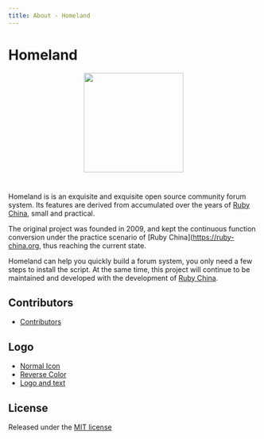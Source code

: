 ```yaml
---
title: About - Homeland
---
```


# Homeland

<div style="text-align:center; margin-bottom: 40px;">
  <img src="/images/icon.svg" style="width: 200px; max-width: 50%;" />
</div>

Homeland is is an exquisite and exquisite open source community forum system. Its features are derived from accumulated over the years of [Ruby China](https://ruby-china.org), small and practical.

The original project was founded in 2009, and kept the continuous function conversion under the practice scenario of [Ruby China](https://ruby-china.org, thus reaching the current state.

Homeland can help you quickly build a forum system, you only need a few steps to install the script. At the same time, this project will continue to be maintained and developed with the development of [Ruby China](https://ruby-china.org).

## Contributors

- [Contributors](https://github.com/ruby-china/homeland/contributors)

## Logo

- <a href="/images/icon.svg">Normal Icon</a>
- <a href="/images/icon-reverse.svg">Reverse Color</a>
- <a href="/images/text-logo.svg">Logo and text</a>

## License

Released under the [MIT license](http://www.opensource.org/licenses/MIT)
